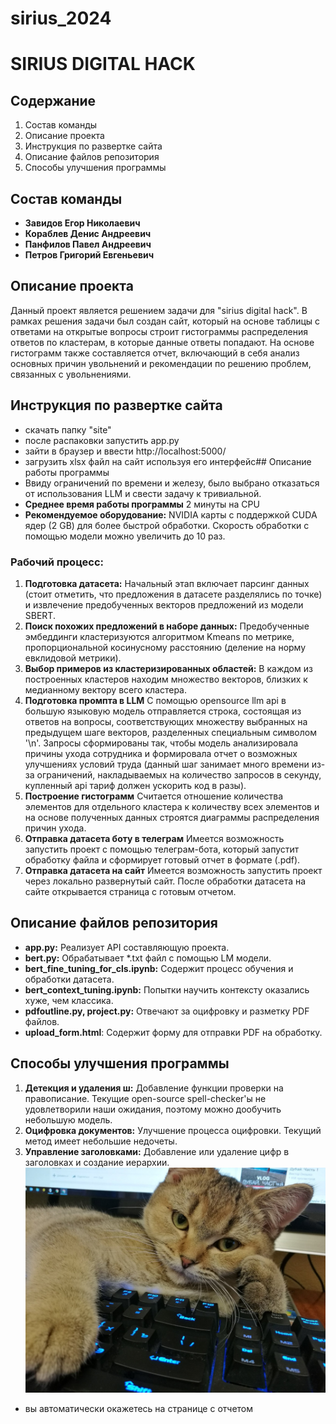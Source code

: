# sirius_2024
# SIRIUS DIGITAL HACK 
## Содержание

1. Состав команды
2. Описание проекта
3. Инструкция по развертке сайта
4. Описание файлов репозитория
5. Способы улучшения программы
## Состав команды

- **Завидов Егор Николаевич**
- **Кораблев Денис Андреевич**
- **Панфилов Павел Андреевич**
- **Петров Григорий Евгеньевич**
## Описание проекта
  Данный проект является решением задачи для "sirius digital hack".
В рамках решения задачи был создан сайт, который на основе таблицы с ответами на открытые вопросы строит гистограммы распределения ответов по кластерам, в которые данные ответы попадают.
На основе гистограмм также составляется отчет, включающий в себя анализ основных причин увольнений и рекомендации по решению проблем, связанных с увольнениями.

## Инструкция по развертке сайта
- скачать папку "site"
- после распаковки запустить app.py
- зайти в браузер и ввести http://localhost:5000/
- загрузить xlsx файл на сайт используя его интерфейс## Описание работы программы
- Ввиду ограничений по времени и железу, было выбрано отказаться от использования LLM и свести задачу к тривиальной.
- **Среднее время работы программы** 2 минуты на CPU
- **Рекомендуемое оборудование:** NVIDIA карты с поддержкой CUDA ядер (2 GB) для более быстрой обработки. Скорость обработки с помощью модели можно увеличить до 10 раз.

### Рабочий процесс:

1. **Подготовка датасета:** Начальный этап включает парсинг данных (стоит отметить, что предложения в датасете разделялись по точке) и извлечение предобученных векторов предложений из модели SBERT.
2. **Поиск похожих предложений в наборе данных:** Предобученные эмбеддинги кластеризуются алгоритмом Kmeans по метрике, пропорциональной косинусному расстоянию (деление на норму евклидовой метрики).
3. **Выбор примеров из кластеризированных областей:** В каждом из построенных кластеров находим множество векторов, близких к медианному вектору всего кластера.
4. **Подготовка промпта в LLM** С помощью opensource llm api в большую языковую модель отправляется строка, состоящая из ответов на вопросы, соответствующих множеству выбранных на предыдущем шаге векторов, разделенных специальным символом '\n'. Запросы сформированы так, чтобы модель анализировала причины ухода сотрудника и формировала отчет о возможных улучшениях условий труда (данный шаг занимает много времени из-за ограничений, накладываемых на количество запросов в секунду, купленный api тариф должен ускорить код в разы).
5. **Построение гистограмм** Считается отношение количества элементов для отдельного кластера к количеству всех элементов и на основе полученных данных строятся диаграммы распределения причин ухода.
6. **Отправка датасета боту в телеграм** Имеется возможность запустить проект с помощью телеграм-бота, который запустит обработку файла и сформирует готовый отчет в формате (.pdf).
7. **Отправка датасета на сайт** Имеется возможность запустить проект через локально развернутый сайт. После обработки датасета на сайте открывается страница с готовым отчетом.

## Описание файлов репозитория

- **app.py:** Реализует API составляющую проекта.
- **bert.py:** Обрабатывает *.txt файл с помощью LM модели.
- **bert_fine_tuning_for_cls.ipynb:** Содержит процесс обучения и обработки датасета.
- **bert_context_tuning.ipynb:** Попытки научить контексту оказались хуже, чем классика.
- **pdfoutline.py, project.py:** Отвечают за оцифровку и разметку PDF файлов.
- **upload_form.html**: Содержит форму для отправки PDF на обработку.

## Способы улучшения программы

1. **Детекция и удаления ш:** Добавление функции проверки на правописание. Текущие open-source spell-checker'ы не удовлетворили наши ожидания, поэтому можно дообучить небольшую модель.
2. **Оцифровка документов:** Улучшение процесса оцифровки. Текущий метод имеет небольшие недочеты.
3. **Управление заголовками:** Добавление или удаление цифр в заголовках и создание иерархии.
![BARSIK](https://github.com/victorsemipalatin/-sochi_2024-/blob/main/293046_O.png)


- вы автоматически окажетесь на странице с отчетом


